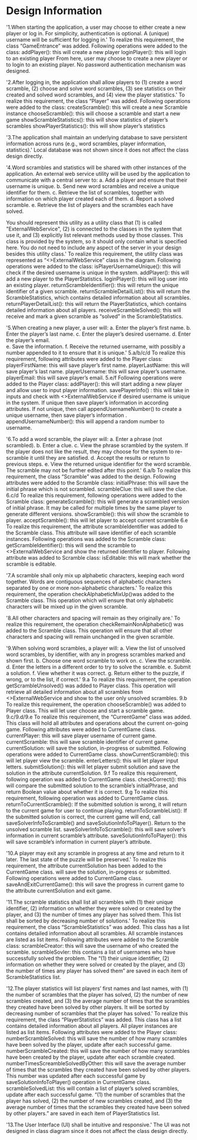 Design Information
==========

'1.When starting the application, a user may choose to either create a new player or log in.  For simplicity, authentication is optional.  A (unique) username will be sufficient for logging in.'
To realize this requirement, the class “GameEntrance” was added.
Following operations were added to the class:
addPlayer(): this will create a new player
loginPlayer(): this will login to an existing player
From here, user may choose to create a new player or to login to an existing player.
No password authentication mechanism was designed.

'2.After logging in, the application shall allow players to  (1) create a word scramble, (2) choose and solve word scrambles, (3) see statistics on their created and solved word scrambles, and (4) view the player statistics.'
To realize this requirement, the class “Player” was added.
Following operations were added to the class:
createScramble(): this will create a new Scramble instance
chooseScramble(): this will choose a scramble and start a new game
showScrambleStatistics(): this will show statistics of player’s scrambles
showPlayerStatistics(): this will show player’s statistics

'3.The application shall maintain an underlying database to save persistent information across runs (e.g., word scrambles, player information, statistics).'
Local database was not shown since it does not affect the class design directly.

'4.Word scrambles and statistics will be shared with other instances of the application.  An external web service utility will be used by the application to communicate with a central server to:
a.	Add a player and ensure that their username is unique.
b.	Send new word scrambles and receive a unique identifier for them.
c.	Retrieve the list of scrambles, together with information on which player created each of them.
d.	Report a solved scramble.
e.	Retrieve the list of players and the scrambles each have solved.

You should represent this utility as a utility class that (1) is called "ExternalWebService", (2) is connected to the classes in the system that use it, and (3) explicitly list relevant methods used by those classes.  This class is provided by the system, so it should only contain what is specified here. You do not need to include any aspect of the server in your design besides this utility class.'
To realize this requirement, the utility class was represented as “<<utility>>ExternalWebService” class in the diagram.
Following operations were added to the class:
isPlayerUsernameUnique(): this will check if the desired username is unique in the system.
addPlayer(): this will add a new player to the PlayerStatistics.
loginPlayer(): this will log user into an existing player.
returnScrambleIdentifier(): this will return the unique identifier of a given scramble.
returnScrambleDetailList(): this will return the ScrambleStatistics, which contains detailed information about all scrambles.
returnPlayerDetailList(): this will return the PlayerStatistics, which contains detailed information about all players.
receiveScrambleSolved(): this will receive and mark a given scramble as “solved” in the ScrambleStatistics.

'5.When creating a new player, a user will:
a.	Enter the player’s first name.
b.	Enter the player’s last name.
c.	Enter the player’s desired username.
d.	Enter the player’s email.  
e.	Save the information.
f.	Receive the returned username, with possibly a number appended to it to ensure that it is unique.'
5.a/b/c/d
To realize this requirement, following attributes were added to the Player class:
playerFirstName: this will save player’s first name.
playerLastName: this will save player’s last name.
playerUsername: this will save player’s username.
playerEmail: this will save player’s email.
5.e/f
Following operations were added to the Player class:
addPlayer(): this will start adding a new player and allow user to input player information.
savePlayerInfo() : this will take in inputs and check with <<utility>>ExternalWebService if desired username is unique in the system. If unique then save player’s information in according attributes. If not unique, then call appendUsernameNumber() to create a unique username, then save player’s information       .
appendUsernameNumber(): this will append a random number to username.

'6.To add a word scramble, the player will:
a.	Enter a phrase (not scrambled).
b.	Enter a clue.
c.	View the phrase scrambled by the system. If the player does not like the result, they may choose for the system to re-scramble it until they are satisfied.
d.	Accept the results or return to previous steps.
e.	View the returned unique identifier for the word scramble. The scramble may not be further edited after this point.'
6.a/b
To realize this requirement, the class “Scramble” was added to the design.
Following attributes were added to the Scramble class:
initialPhrase: this will save the initial phrase which is not scrambled.
scrambleClue: this will save the clue.
6.c/d
To realize this requirement, following operations were added to the Scramble class:
generateScramble(): this will generate a scrambled version of initial phrase. It may be called for multiple times by the same player to generate different versions.
showScramble(): this will show the scramble to player.
acceptScramble(): this will let player to accept current scramble
6.e
To realize this requirement, the attribute scrambleIdentifier was added to the Scramble class. This attribute will save identifier of each scramble instances.
Following operations was added to the Scramble class:
getScrambleIdentifier(): this will send the scramble to <<utility>>ExternalWebService and show the returned identifier to player.
Following attribute was added to Scramble class:
isEditable: this will mark whether the scramble is editable.

'7.A scramble shall only mix up alphabetic characters, keeping each word together. Words are contiguous sequences of alphabetic characters separated by one or more non-alphabetic characters.'
To realize this requirement, the operation checkAlphabeticMixUp()was added to the Scramble class. This operation which will ensure that only alphabetic characters will be mixed up in the given scramble.

'8.All other characters and spacing will remain as they originally are.'
To realize this requirement, the operation checkRemainNonAlphabetic() was added to the Scramble class. This operation will ensure that all other characters and spacing will remain unchanged in the given scramble.

'9.When solving word scrambles, a player will:
a.	View the list of unsolved word scrambles, by identifier, with any in progress scrambles marked and shown first.
b.	Choose one word scramble to work on.
c.	View the scramble.
d.	Enter the letters in a different order to try to solve the scramble.
e.	Submit a solution.
f.	View whether it was correct.
g.	Return either to the puzzle, if wrong, or to the list, if correct.'
9.a
To realize this requirement, the operation getScrambleUnsolved() was added to Player class. This operation will retrieve all detailed information about all scrambles from <<utility>>ExternalWebService and show to the user only unsolved scrambles.
9.b To realize this requirement, the operation chooseScramble() was added to Player class. This will let user choose and start a scramble game.
9.c/9.d/9.e
To realize this requirement, the “CurrentGame” class was added. This class will hold all attributes and operations about the current on-going game.
Following attributes were added to CurrentGame class.
currentPlayer: this will save player username of current game.
currentScramble: this will save scramble identifier of current game.
currentSolution: will save the solution, in-progress or submitted.
Following operations were added to CurrentGame class.
showCurrentScramble(): this will let player view the scramble.
enterLetters(): this will let player input letters.
submitSolution(): this will let player submit solution and save the solution in the attribute currentSolution.
9.f
To realize this requirement, following operation was added to CurrentGame class.
checkCorrect(): this will compare the submitted solution to the scramble’s initialPhrase, and return Boolean value about whether it is correct.
9.g
To realize this requirement, following operation was added to CurrentGame class.
returnToCurrentScramble(): If the submitted solution is wrong, it will return to the current game for user to continue playing.
returnToScrambleList(): If the submitted solution is correct, the current game will end, call saveSolverInfoToScramble() and saveSolutionInfoToPlayer(). Return to the unsolved scramble list.
saveSolverInfoToScramble(): this will save solver’s information in current scramble’s attribute.
saveSolutionInfoToPlayer(): this will save scramble’s information in current player’s attribute.

'10.A player may exit any scramble in progress at any time and return to it later.  The last state of the puzzle will be preserved.'
To realize this requirement, the attribute currentSolution has been added to the CurrentGame class. will save the solution, in-progress or submitted.
Following operations were added to CurrentGame class.
saveAndExitCurrentGame(): this will save the progress in current game to the attribute currentSolution and exit game.

'11.The scramble statistics shall list all scrambles with (1) their unique identifier, (2) information on whether they were solved or created by the player, and (3) the number of times any player has solved them. This list shall be sorted by decreasing number of solutions.'
To realize this requirement, the class “ScrambleStatistics” was added. This class has a list contains detailed information about all scrambles.  All scramble instances are listed as list items.
Following attributes were added to the Scramble class:
scrambleCreator: this will save the username of who created the scramble.
scrambleSovler: this contains a list of usernames who have successfully solved the problem.
The “(1) their unique identifier, (2) information on whether they were solved or created by the player, and (3) the number of times any player has solved them” are saved in each item of ScrambleStatistics list.

'12.The player statistics will list players’ first names and last names, with (1) the number of scrambles that the player has solved, (2) the number of new scrambles created, and (3) the average number of times that the scrambles they created have been solved by other players.  It will be sorted by decreasing number of scrambles that the player has solved.'
To realize this requirement, the class “PlayerStatistics” was added. This class has a list contains detailed information about all players. All player instances are listed as list items.
Following attributes were added to the Player class:
numberScrambleSolved: this will save the number of how many scrambles have been solved by the player, update after each successful game.
numberScrambleCreated: this will save the number of how many scrambles have been created by the player, update after each scramble created.
numberTimesScreambleSolvedByOther: this will save the average number of times that the scrambles they created have been solved by other players. This number was updated after each successful game by saveSolutionInfoToPlayer() operation in CurrentGame class.
scrambleSolvedList: this will contain a list of player’s solved scrambles, update after each successful game.
“(1) the number of scrambles that the player has solved, (2) the number of new scrambles created, and (3) the average number of times that the scrambles they created have been solved by other players.” are saved in each item of PlayerStatistics list.

'13.The User Interface (UI) shall be intuitive and responsive.'
The UI was not designed in class diagram since it does not affect the class design directly.
